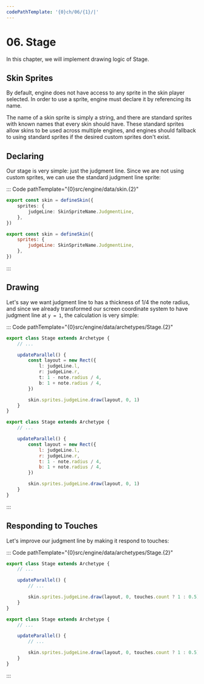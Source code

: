 ```yaml
---
codePathTemplate: '{0}ch/06/{1}/|'
---
```


# 06. Stage

In this chapter, we will implement drawing logic of Stage.

## Skin Sprites

By default, engine does not have access to any sprite in the skin player selected. In order to use a sprite, engine must declare it by referencing its name.

The name of a skin sprite is simply a string, and there are standard sprites with known names that every skin should have. These standard sprites allow skins to be used across multiple engines, and engines should fallback to using standard sprites if the desired custom sprites don't exist.

## Declaring

Our stage is very simple: just the judgment line. Since we are not using custom sprites, we can use the standard judgment line sprite:

::: Code pathTemplate="{0}src/engine/data/skin.{2}"

```ts
export const skin = defineSkin({
    sprites: {
        judgeLine: SkinSpriteName.JudgmentLine,
    },
})
```

```js
export const skin = defineSkin({
    sprites: {
        judgeLine: SkinSpriteName.JudgmentLine,
    },
})
```

:::

## Drawing

Let's say we want judgment line to has a thickness of 1/4 the note radius, and since we already transformed our screen coordinate system to have judgment line at `y = 1`, the calculation is very simple:

::: Code pathTemplate="{0}src/engine/data/archetypes/Stage.{2}"

```ts
export class Stage extends Archetype {
    // ...

    updateParallel() {
        const layout = new Rect({
            l: judgeLine.l,
            r: judgeLine.r,
            t: 1 - note.radius / 4,
            b: 1 + note.radius / 4,
        })

        skin.sprites.judgeLine.draw(layout, 0, 1)
    }
}
```

```js
export class Stage extends Archetype {
    // ...

    updateParallel() {
        const layout = new Rect({
            l: judgeLine.l,
            r: judgeLine.r,
            t: 1 - note.radius / 4,
            b: 1 + note.radius / 4,
        })

        skin.sprites.judgeLine.draw(layout, 0, 1)
    }
}
```

:::

## Responding to Touches

Let's improve our judgment line by making it respond to touches:

::: Code pathTemplate="{0}src/engine/data/archetypes/Stage.{2}"

```ts
export class Stage extends Archetype {
    // ...

    updateParallel() {
        // ...

        skin.sprites.judgeLine.draw(layout, 0, touches.count ? 1 : 0.5)
    }
}
```

```js
export class Stage extends Archetype {
    // ...

    updateParallel() {
        // ...

        skin.sprites.judgeLine.draw(layout, 0, touches.count ? 1 : 0.5)
    }
}
```

:::
